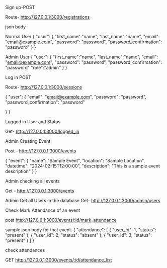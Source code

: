 Sign up-POST

Route- http://127.0.0.1:3000/registrations

json body 

Normal User
{
  "user": {
    "first_name":"name",
    "last_name":"name",
    "email": "email@example.com",
    "password": "password",
    "password_confirmation": "password"
  }
}

Admin User
{
  "user": {
    "first_name":"name",
    "last_name":"name",
    "email": "email@example.com",
    "password": "password",
    "password_confirmation": "password"
    "role":"admin"
  }
}

Log in  POST

Route- http://127.0.0.1:3000/sessions

{
  "user": {
    "email": "email@example.com",
    "password": "password",
    "password_confirmation": "password"
   
  }
}

Logged in User and Status

Get- http://127.0.0.1:3000/logged_in

Admin Creating Event 

Post - http://127.0.0.1:3000/events

{
  "event": {
    "name": "Sample Event",
    "location": "Sample Location",
    "datetime": "2024-02-15T12:00:00",
    "description": "This is a sample event description"
  }
}

Admin checking all events

Get - http://127.0.0.1:3000/events

Admin Get all Users in the database
Get- http://127.0.0.1:3000/admin/users

Check Mark Attendance of an event

post http://127.0.0.1:3000/events/:id/mark_attendance


sample json body for that event.
{
  "attendance": [
    { "user_id": 1, "status": "present" },
    { "user_id": 2, "status": "absent" },
    { "user_id": 3, "status": "present" }
  ]
}

check attendances

GET http://127.0.0.1:3000/events/:id/attendance_list




